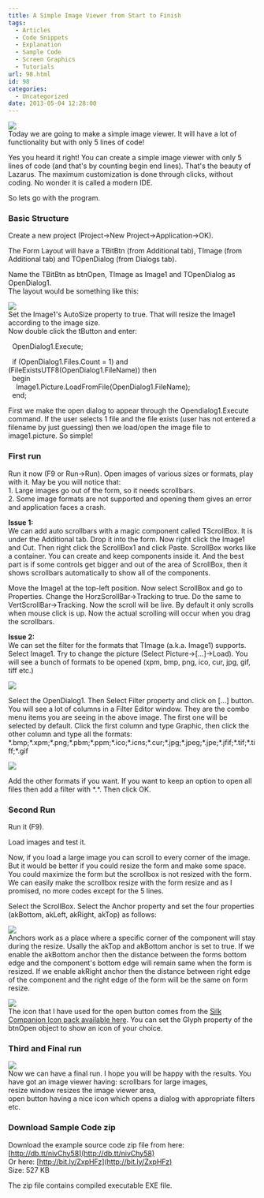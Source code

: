 ```yaml
---
title: A Simple Image Viewer from Start to Finish
tags:
  - Articles
  - Code Snippets
  - Explanation
  - Sample Code
  - Screen Graphics
  - Tutorials
url: 98.html
id: 98
categories:
  - Uncategorized
date: 2013-05-04 12:28:00
---
```


![](http://3.bp.blogspot.com/-Tk496BzhgWU/UYT-Lg1wh2I/AAAAAAAAApA/UdFXbhplqEE/s1600/th.jpg)  
Today we are going to make a simple image viewer. It will have a lot of functionality but with only 5 lines of code!  
  
  
Yes you heard it right! You can create a simple image viewer with only 5 lines of code (and that's by counting begin end lines). That's the beauty of Lazarus. The maximum customization is done through clicks, without coding. No wonder it is called a modern IDE.  
  
So lets go with the program.  
  
  

### Basic Structure

Create a new project (Project->New Project->Application->OK).  
  
The Form Layout will have a TBitBtn (from Additional tab), TImage (from Additional tab) and TOpenDialog (from Dialogs tab).  
  
Name the TBitBtn as btnOpen, TImage as Image1 and TOpenDialog as OpenDialog1.  
The layout would be something like this:  
  
![](http://3.bp.blogspot.com/-9wiau6eKcOY/UYTgS1C3UPI/AAAAAAAAAnU/beBfPsa0K1U/s1600/Image-Open-1.gif)  
Set the Image1's AutoSize property to true. That will resize the Image1 according to the image size.  
Now double click the tButton and enter:  
  

  OpenDialog1.Execute;  
  
  if (OpenDialog1.Files.Count = 1) and (FileExistsUTF8(OpenDialog1.FileName)) then  
  begin  
    Image1.Picture.LoadFromFile(OpenDialog1.FileName);  
  end;

  
First we make the open dialog to appear through the Opendialog1.Execute command. If the user selects 1 file and the file exists (user has not entered a filename by just guessing) then we load/open the image file to image1.picture. So simple!  
  

### First run

Run it now (F9 or Run->Run). Open images of various sizes or formats, play with it. May be you will notice that:  
1\. Large images go out of the form, so it needs scrollbars.  
2\. Some image formats are not supported and opening them gives an error and application faces a crash.  
  
**Issue 1:**  
We can add auto scrollbars with a magic component called TScrollBox. It is under the Additional tab. Drop it into the form. Now right click the Image1 and Cut. Then right click the ScrollBox1 and click Paste. ScrollBox works like a container. You can create and keep components inside it. And the best part is if some controls get bigger and out of the area of ScrollBox, then it shows scrollbars automatically to show all of the components.  
  
Move the Image1 at the top-left position. Now select ScrollBox and go to Properties. Change the HorzScrollBar->Tracking to true. Do the same to VertScrollBar->Tracking. Now the scroll will be live. By default it only scrolls when mouse click is up. Now the actual scrolling will occur when you drag the scrollbars.  
  
**Issue 2:**  
We can set the filter for the formats that TImage (a.k.a. Image1) supports. Select Image1. Try to change the picture (Select Picture->\[...\]->Load). You will see a bunch of formats to be opened (xpm, bmp, png, ico, cur, jpg, gif, tiff etc.)  
  
![](http://2.bp.blogspot.com/-_DEoJUu3NUY/UYTmqCTToBI/AAAAAAAAAnk/1MYFHtXu1v8/s1600/supported-image-formats-laz.gif)  
  
Select the OpenDialog1. Then Select Filter property and click on \[...\] button. You will see a lot of columns in a Filter Editor window. They are the combo menu items you are seeing in the above image. The first one will be selected by default. Click the first column and type Graphic, then click the other column and type all the formats:  
\*.bmp;\*.xpm;\*.png;\*.pbm;\*.ppm;\*.ico;\*.icns;\*.cur;\*.jpg;\*.jpeg;\*.jpe;\*.jfif;\*.tif;\*.tiff;\*.gif  
  
![](http://2.bp.blogspot.com/-_GsHP8Hbuo8/UYTpGcGkHaI/AAAAAAAAAnw/dFA9bTEmpwo/s1600/image-formats-filters.gif)  
  
Add the other formats if you want. If you want to keep an option to open all files then add a filter with \*.\*. Then click OK.  
  

### Second Run

Run it (F9).  
  
Load images and test it.  
  
Now, if you load a large image you can scroll to every corner of the image. But it would be better if you could resize the form and make some space. You could maximize the form but the scrollbox is not resized with the form. We can easily make the scrollbox resize with the form resize and as I promised, no more codes except for the 5 lines.  
  
Select the ScrollBox. Select the Anchor property and set the four properties (akBottom, akLeft, akRight, akTop) as follows:  
  
![](http://2.bp.blogspot.com/-b3C3DXR0cGE/UYTr6OpLAwI/AAAAAAAAAoE/OoFgEafPqA4/s1600/anchors-lazarus.gif)  
Anchors work as a place where a specific corner of the component will stay during the resize. Usally the akTop and akBottom anchor is set to true. If we enable the akBottom anchor then the distance between the forms bottom edge and the component's bottom edge will remain same when the form is resized. If we enable akRight anchor then the distance between right edge of the component and the right edge of the form will be the same on form resize.  
  
![](http://2.bp.blogspot.com/-miG9c_iIClg/UYTvbUoAZfI/AAAAAAAAAog/vZ7AeVVMP5k/s1600/anchor-lazarus.gif)  
The icon that I have used for the open button comes from the [Silk Companion Icon pack available here](http://damieng.com/creative/icons/silk-companion-1-icons). You can set the Glyph property of the btnOpen object to show an icon of your choice.  
  

### Third and Final run

![](http://1.bp.blogspot.com/-Cch_0MjTHqs/UYTx4FQuZSI/AAAAAAAAAow/-LQqUyLN9aM/s1600/image-viewer-in-lazarus.jpg)  
Now we can have a final run. I hope you will be happy with the results. You have got an image viewer having: scrollbars for large images,  
resize window resizes the image viewer area,  
open button having a nice icon which opens a dialog with appropriate filters etc.  
  

### Download Sample Code zip

Download the example source code zip file from here: [http://db.tt/nivChy58](http://db.tt/nivChy58)  
Or here: [http://bit.ly/ZxpHFz](http://bit.ly/ZxpHFz)  
Size: 527 KB  
  
The zip file contains compiled executable EXE file.